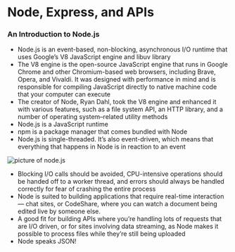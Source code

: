 # Node, Express, and APIs

### An Introduction to Node.js

- Node.js is an event-based, non-blocking, asynchronous I/O runtime that uses Google’s V8 JavaScript engine and libuv library
- The V8 engine is the open-source JavaScript engine that runs in Google Chrome and other Chromium-based web browsers, including Brave, Opera, and Vivaldi. It was designed with performance in mind and is responsible for compiling JavaScript directly to native machine code that your computer can execute
- The creator of Node, Ryan Dahl, took the V8 engine and enhanced it with various features, such as a file system API, an HTTP library, and a number of operating system–related utility methods
- Node.js is a JavaScript runtime
- npm is a package manager that comes bundled with Node
- Node.js is single-threaded. It’s also event-driven, which means that everything that happens in Node is in reaction to an event

<img src="https://uploads.sitepoint.com/wp-content/uploads/2012/10/1516152673node_event_loop.png" alt="picture of node.js">

- Blocking I/O calls should be avoided, CPU-intensive operations should be handed off to a worker thread, and errors should always be handled correctly for fear of crashing the entire process
- Node is suited to building applications that require real-time interaction — chat sites, or CodeShare, where you can watch a document being edited live by someone else.
- A good fit for building APIs where you’re handling lots of requests that are I/O driven, or for sites involving data streaming, as Node makes it possible to process files while they’re still being uploaded
- Node speaks JSON!
